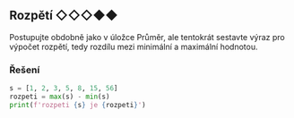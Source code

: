 ## Rozpětí ◇◇◇◆◆

Postupujte obdobně jako v úložce Průměr, ale tentokrát sestavte výraz pro výpočet rozpětí, tedy rozdílu mezi minimální a
maximální hodnotou.

### Řešení

```python
s = [1, 2, 3, 5, 8, 15, 56]
rozpeti = max(s) - min(s)
print(f'rozpeti {s} je {rozpeti}')
```
